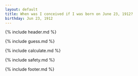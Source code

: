 ```yaml
---
layout: default
title: When was I conceived if I was born on June 23, 1912?
birthday: Jun 23, 1912
---
```


{% include header.md %}

{% include guess.md %}

{% include calculate.md %}

{% include safety.md %}

{% include footer.md %}



